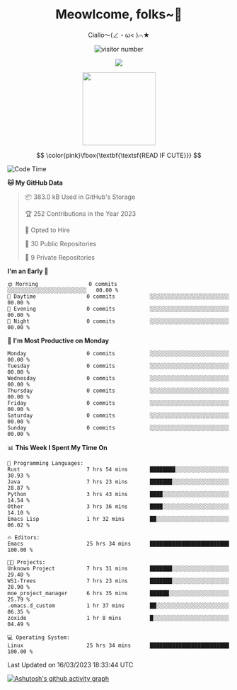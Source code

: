 <div align="center">
  <h1>Meowlcome, folks~👋</h1>
  <p>Ciallo～(∠・ω< )⌒★</p>
</div>

<p align="center">
  <img src="https://count.getloli.com/get/@Ziqi-Yang?theme=rule34" alt="visitor number" />
</p>

<p align="center">
  <img src="https://skillicons.dev/icons?i=rust,c,py,flutter,go,java,js,bash,linux,emacs" />
</p>
<p align="center">
  <img height="165" src="https://github-readme-stats.vercel.app/api?username=Ziqi-Yang&show_icons=true&include_all_commits=true&hide_border=true" />
</p>

$$
\color{pink}\fbox{\textbf{\textsf{READ IF CUTE}}}
$$

<!--START_SECTION:waka-->
![Code Time](http://img.shields.io/badge/Code%20Time-703%20hrs%201%20min-blue)

**🐱 My GitHub Data** 

> 📦 383.0 kB Used in GitHub's Storage 
 > 
> 🏆 252 Contributions in the Year 2023
 > 
> 💼 Opted to Hire
 > 
> 📜 30 Public Repositories 
 > 
> 🔑 9 Private Repositories 
 > 
**I'm an Early 🐤** 

```text
🌞 Morning                0 commits           ░░░░░░░░░░░░░░░░░░░░░░░░░   00.00 % 
🌆 Daytime                0 commits           ░░░░░░░░░░░░░░░░░░░░░░░░░   00.00 % 
🌃 Evening                0 commits           ░░░░░░░░░░░░░░░░░░░░░░░░░   00.00 % 
🌙 Night                  0 commits           ░░░░░░░░░░░░░░░░░░░░░░░░░   00.00 % 
```
📅 **I'm Most Productive on Monday** 

```text
Monday                   0 commits           ░░░░░░░░░░░░░░░░░░░░░░░░░   00.00 % 
Tuesday                  0 commits           ░░░░░░░░░░░░░░░░░░░░░░░░░   00.00 % 
Wednesday                0 commits           ░░░░░░░░░░░░░░░░░░░░░░░░░   00.00 % 
Thursday                 0 commits           ░░░░░░░░░░░░░░░░░░░░░░░░░   00.00 % 
Friday                   0 commits           ░░░░░░░░░░░░░░░░░░░░░░░░░   00.00 % 
Saturday                 0 commits           ░░░░░░░░░░░░░░░░░░░░░░░░░   00.00 % 
Sunday                   0 commits           ░░░░░░░░░░░░░░░░░░░░░░░░░   00.00 % 
```


📊 **This Week I Spent My Time On** 

```text
💬 Programming Languages: 
Rust                     7 hrs 54 mins       ████████░░░░░░░░░░░░░░░░░   30.93 % 
Java                     7 hrs 23 mins       ███████░░░░░░░░░░░░░░░░░░   28.87 % 
Python                   3 hrs 43 mins       ████░░░░░░░░░░░░░░░░░░░░░   14.54 % 
Other                    3 hrs 36 mins       ████░░░░░░░░░░░░░░░░░░░░░   14.10 % 
Emacs Lisp               1 hr 32 mins        ██░░░░░░░░░░░░░░░░░░░░░░░   06.02 % 

🔥 Editors: 
Emacs                    25 hrs 34 mins      █████████████████████████   100.00 % 

🐱‍💻 Projects: 
Unknown Project          7 hrs 31 mins       ███████░░░░░░░░░░░░░░░░░░   29.40 % 
WS1-Trees                7 hrs 23 mins       ███████░░░░░░░░░░░░░░░░░░   28.90 % 
moe_project_manager      6 hrs 35 mins       ██████░░░░░░░░░░░░░░░░░░░   25.79 % 
.emacs.d_custom          1 hr 37 mins        ██░░░░░░░░░░░░░░░░░░░░░░░   06.35 % 
zoxide                   1 hr 8 mins         █░░░░░░░░░░░░░░░░░░░░░░░░   04.49 % 

💻 Operating System: 
Linux                    25 hrs 34 mins      █████████████████████████   100.00 % 
```


 Last Updated on 16/03/2023 18:33:44 UTC
<!--END_SECTION:waka-->


[![Ashutosh's github activity graph](https://github-readme-activity-graph.cyclic.app/graph?username=Ziqi-Yang&theme=github)](https://github.com/ashutosh00710/github-readme-activity-graph)
